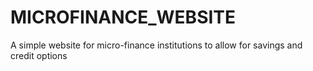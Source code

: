 # MICROFINANCE_WEBSITE
 A simple website for micro-finance institutions to  allow for savings and credit options
